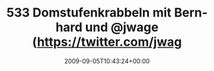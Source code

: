 ---
retweeted: false
source: <a href="http://twitter.com" rel="nofollow">Twitter Web Client</a>
entities:
  hashtags: []
  symbols: []
  user_mentions:
  - name: Jonathan H. Wage
    screen_name: jwage
    indices:
    - '39'
    - '45'
    id_str: '8150902'
    id: '8150902'
  urls: []
display_text_range:
- '0'
- '100'
favorite_count: '0'
id_str: '3776969839'
truncated: false
retweet_count: '0'
id: '3776969839'
created_at: Sat Sep 05 10:43:24 +0000 2009
favorited: false
full_text: 533 Domstufenkrabbeln mit Bernhard und [@jwage](https://twitter.com/jwage)
  - jetzt Käffchen und Icewater http://twitpic.com/gjvv0
lang: de
tags:
- pesos/twitter
date: '2009-09-05T10:43:24+00:00'
src: https://twitter.com/bascht/status/3776969839
original_url: https://twitter.com/bascht/status/3776969839
type: twitter_tweet
text: 533 Domstufenkrabbeln mit Bernhard und [@jwage](https://twitter.com/jwage) -
  jetzt Käffchen und Icewater http://twitpic.com/gjvv0
title: 533 Domstufenkrabbeln mit Bernhard und @jwage (https://twitter.com/jwag

---